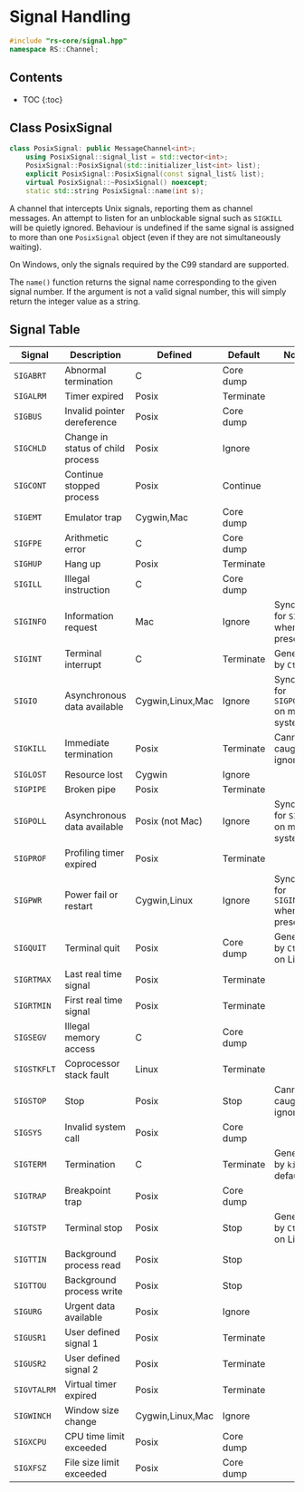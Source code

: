 # Signal Handling

```c++
#include "rs-core/signal.hpp"
namespace RS::Channel;
```

## Contents

* TOC
{:toc}

## Class PosixSignal

```c++
class PosixSignal: public MessageChannel<int>;
    using PosixSignal::signal_list = std::vector<int>;
    PosixSignal::PosixSignal(std::initializer_list<int> list);
    explicit PosixSignal::PosixSignal(const signal_list& list);
    virtual PosixSignal::~PosixSignal() noexcept;
    static std::string PosixSignal::name(int s);
```

A channel that intercepts Unix signals, reporting them as channel messages. An
attempt to listen for an unblockable signal such as `SIGKILL` will be quietly
ignored. Behaviour is undefined if the same signal is assigned to more than
one `PosixSignal` object (even if they are not simultaneously waiting).

On Windows, only the signals required by the C99 standard are supported.

The `name()` function returns the signal name corresponding to the given
signal number. If the argument is not a valid signal number, this will simply
return the integer value as a string.

## Signal Table

Signal       | Description                        | Defined           | Default    | Notes
------       | -----------                        | -------           | -------    | -----
`SIGABRT`    | Abnormal termination               | C                 | Core dump  |
`SIGALRM`    | Timer expired                      | Posix             | Terminate  |
`SIGBUS`     | Invalid pointer dereference        | Posix             | Core dump  |
`SIGCHLD`    | Change in status of child process  | Posix             | Ignore     |
`SIGCONT`    | Continue stopped process           | Posix             | Continue   |
`SIGEMT`     | Emulator trap                      | Cygwin,Mac        | Core dump  |
`SIGFPE`     | Arithmetic error                   | C                 | Core dump  |
`SIGHUP`     | Hang up                            | Posix             | Terminate  |
`SIGILL`     | Illegal instruction                | C                 | Core dump  |
`SIGINFO`    | Information request                | Mac               | Ignore     | Synonym for `SIGPWR` when present
`SIGINT`     | Terminal interrupt                 | C                 | Terminate  | Generated by `Ctrl+C`
`SIGIO`      | Asynchronous data available        | Cygwin,Linux,Mac  | Ignore     | Synonym for `SIGPOLL` on most systems
`SIGKILL`    | Immediate termination              | Posix             | Terminate  | Cannot be caught or ignored
`SIGLOST`    | Resource lost                      | Cygwin            | Ignore     |
`SIGPIPE`    | Broken pipe                        | Posix             | Terminate  |
`SIGPOLL`    | Asynchronous data available        | Posix (not Mac)   | Ignore     | Synonym for `SIGIO` on most systems
`SIGPROF`    | Profiling timer expired            | Posix             | Terminate  |
`SIGPWR`     | Power fail or restart              | Cygwin,Linux      | Ignore     | Synonym for `SIGINFO` when present
`SIGQUIT`    | Terminal quit                      | Posix             | Core dump  | Generated by `Ctrl+\` on Linux
`SIGRTMAX`   | Last real time signal              | Posix             | Terminate  |
`SIGRTMIN`   | First real time signal             | Posix             | Terminate  |
`SIGSEGV`    | Illegal memory access              | C                 | Core dump  |
`SIGSTKFLT`  | Coprocessor stack fault            | Linux             | Terminate  |
`SIGSTOP`    | Stop                               | Posix             | Stop       | Cannot be caught or ignored
`SIGSYS`     | Invalid system call                | Posix             | Core dump  |
`SIGTERM`    | Termination                        | C                 | Terminate  | Generated by `kill` by default
`SIGTRAP`    | Breakpoint trap                    | Posix             | Core dump  |
`SIGTSTP`    | Terminal stop                      | Posix             | Stop       | Generated by `Ctrl+Z` on Linux
`SIGTTIN`    | Background process read            | Posix             | Stop       |
`SIGTTOU`    | Background process write           | Posix             | Stop       |
`SIGURG`     | Urgent data available              | Posix             | Ignore     |
`SIGUSR1`    | User defined signal 1              | Posix             | Terminate  |
`SIGUSR2`    | User defined signal 2              | Posix             | Terminate  |
`SIGVTALRM`  | Virtual timer expired              | Posix             | Terminate  |
`SIGWINCH`   | Window size change                 | Cygwin,Linux,Mac  | Ignore     |
`SIGXCPU`    | CPU time limit exceeded            | Posix             | Core dump  |
`SIGXFSZ`    | File size limit exceeded           | Posix             | Core dump  |
